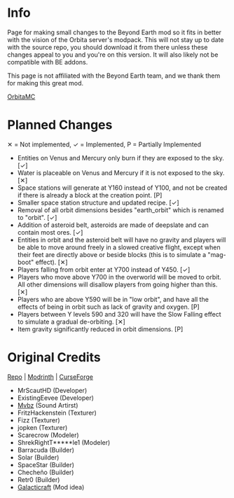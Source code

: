 # Info #
Page for making small changes to the Beyond Earth mod so it fits in better with the vision of the Orbita server's modpack. This will not stay up to date with the source repo, you should download it from there unless these changes appeal to you and you're on this version. It will also likely not be compatible with BE addons. 

This page is not affiliated with the Beyond Earth team, and we thank them for making this great mod.

<a href="https://orbita.renovamenia.com">OrbitaMC</a>

# Planned Changes #
✕ = Not implemented, ✓ = Implemented, P = Partially Implemented
* Entities on Venus and Mercury only burn if they are exposed to the sky. [✓]
* Water is placeable on Venus and Mercury if it is not exposed to the sky. [✕]
* Space stations will generate at Y160 instead of Y100, and not be created if there is already a block at the creation point. [P]
* Smaller space station structure and updated recipe. [✓]
* Removal of all orbit dimensions besides "earth_orbit" which is renamed to "orbit". [✓]
* Addition of asteroid belt, asteroids are made of deepslate and can contain most ores. [✓]
* Entities in orbit and the asteroid belt will have no gravity and players will be able to move around freely in a slowed creative flight, except when their feet are directly above or beside blocks (this is to simulate a "mag-boot" effect). [✕]
* Players falling from orbit enter at Y700 instead of Y450. [✓]
* Players who move above Y700 in the overworld will be moved to orbit. All other dimensions will disallow players from going higher than this. [✕]
* Players who are above Y590 will be in "low orbit", and have all the effects of being in orbit such as lack of gravity and oxygen. [P]
* Players between Y levels 590 and 320 will have the Slow Falling effect to simulate a gradual de-orbiting. [✕]
* Item gravity significantly reduced in orbit dimensions. [P]

# Original Credits #
<a href="https://github.com/MrScautHD/Beyond-Earth">Repo</a> | <a href="https://modrinth.com/mod/beyond-earth">Modrinth</a> | <a href="https://www.curseforge.com/minecraft/mc-mods/beyond-earth">CurseForge</a>

  * MrScautHD (Developer)
  * ExistingEevee (Developer)
  * [Mvbz](https://www.youtube.com/channel/UC2e-rv7O4zYaKfRfhsuDeow/videos) (Sound Artirst)
  * FritzHackenstein (Texturer)
  * Fizz (Texturer)
  * jopken (Texturer)
  * Scarecrow (Modeler)
  * ShrekRightT*****le1 (Modeler)
  * Barracuda (Builder)
  * Solar (Builder)
  * SpaceStar (Builder)
  * Checheño (Builder)
  * Retr0 (Builder)
  * [Galacticraft](https://www.curseforge.com/minecraft/mc-mods/galacticraft-legacy) (Mod idea)
